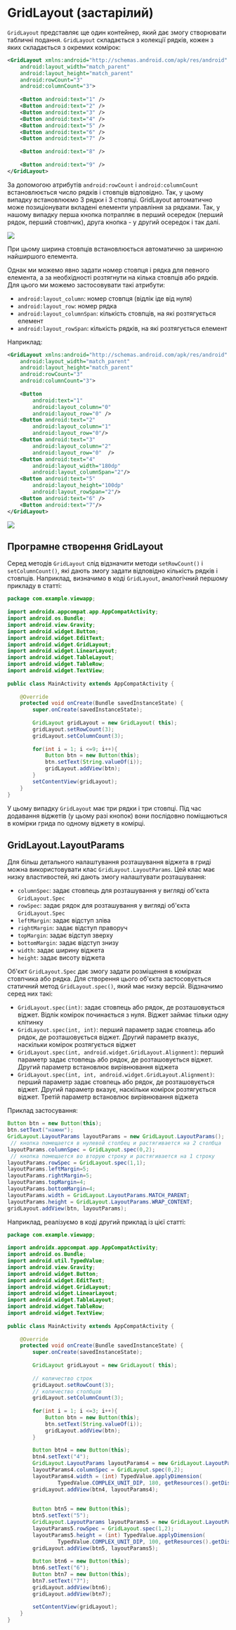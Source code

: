 # GridLayout (застарілий)

`GridLayout` представляє ще один контейнер, який дає змогу створювати табличні подання. `GridLayout` складається з колекції рядків, кожен з яких складається з окремих комірок:

```xml
<GridLayout xmlns:android="http://schemas.android.com/apk/res/android"
    android:layout_width="match_parent"
    android:layout_height="match_parent"
    android:rowCount="3"
    android:columnCount="3">
 
    <Button android:text="1" />
    <Button android:text="2" />
    <Button android:text="3" />
    <Button android:text="4" />
    <Button android:text="5" />
    <Button android:text="6" />
    <Button android:text="7" />
 
    <Button android:text="8" />
 
    <Button android:text="9" />
</GridLayout>
```
За допомогою атрибутів `android:rowCount` і `android:columnCount` встановлюється число рядків і стовпців відповідно. Так, у цьому випадку встановлюємо 3 рядки і 3 стовпці. GridLayout автоматично може позиціонувати вкладені елементи управління за рядками. Так, у нашому випадку перша кнопка потрапляє в перший осередок (перший рядок, перший стовпчик), друга кнопка - у другий осередок і так далі.

![](/images/android/1-lesson/16-grid-layout/1.png)

При цьому ширина стовпців встановлюється автоматично за шириною найширшого елемента.

Однак ми можемо явно задати номер стовпця і рядка для певного елемента, а за необхідності розтягнути на кілька стовпців або рядків. Для цього ми можемо застосовувати такі атрибути:
- `android:layout_column`: номер стовпця (відлік іде від нуля)
- `android:layout_row`: номер рядка
- `android:layout_columnSpan`: кількість стовпців, на які розтягується елемент
- `android:layout_rowSpan`: кількість рядків, на які розтягується елемент

Наприклад:
```xml
<GridLayout xmlns:android="http://schemas.android.com/apk/res/android"
    android:layout_width="match_parent"
    android:layout_height="match_parent"
    android:rowCount="3"
    android:columnCount="3">
 
    <Button
        android:text="1"
        android:layout_column="0"
        android:layout_row="0" />
    <Button android:text="2"
        android:layout_column="1"
        android:layout_row="0"/>
    <Button android:text="3"
        android:layout_column="2"
        android:layout_row="0"  />
    <Button android:text="4"
        android:layout_width="180dp"
        android:layout_columnSpan="2"/>
    <Button android:text="5"
        android:layout_height="100dp"
        android:layout_rowSpan="2"/>
    <Button android:text="6" />
    <Button android:text="7"/>
</GridLayout>
```
![](/images/android/1-lesson/16-grid-layout/2.png)

## Програмне створення GridLayout

Серед методів `GridLayout` слід відзначити методи `setRowCount()` і `setColumnCount()`, які дають змогу задати відповідно кількість рядків і стовпців. Наприклад, визначимо в коді `GridLayout`, аналогічний першому прикладу в статті:

```java
package com.example.viewapp;
 
import androidx.appcompat.app.AppCompatActivity;
import android.os.Bundle;
import android.view.Gravity;
import android.widget.Button;
import android.widget.EditText;
import android.widget.GridLayout;
import android.widget.LinearLayout;
import android.widget.TableLayout;
import android.widget.TableRow;
import android.widget.TextView;
 
public class MainActivity extends AppCompatActivity {
 
    @Override
    protected void onCreate(Bundle savedInstanceState) {
        super.onCreate(savedInstanceState);
 
        GridLayout gridLayout = new GridLayout( this);
        gridLayout.setRowCount(3);
        gridLayout.setColumnCount(3);
 
        for(int i = 1; i <=9; i++){
            Button btn = new Button(this);
            btn.setText(String.valueOf(i));
            gridLayout.addView(btn);
        }
        setContentView(gridLayout);
    }
}
```
У цьому випадку `GridLayout` має три рядки і три стовпці. Під час додавання віджетів (у цьому разі кнопок) вони послідовно поміщаються в комірки грида по одному віджету в комірці.

## GridLayout.LayoutParams

Для більш детального налаштування розташування віджета в гриді можна використовувати клас `GridLayout.LayoutParams`. Цей клас має низку властивостей, які дають змогу налаштувати розташування:
- `columnSpec`: задає стовпець для розташування у вигляді об'єкта `GridLayout.Spec`
- `rowSpec`: задає рядок для розташування у вигляді об'єкта `GridLayout.Spec`
- `leftMargin`: задає відступ зліва
- `rightMargin`: задає відступ праворуч
- `topMargin`: задає відступ зверху
- `bottomMargin`: задає відступ знизу
- `width`: задає ширину віджета
- `height`: задає висоту віджета

Об'єкт `GridLayout.Spec` дає змогу задати розміщення в комірках стовпчика або рядка. Для створення цього об'єкта застосовується статичний метод `GridLayout.spec()`, який має низку версій. Відзначимо серед них такі:
- `GridLayout.spec(int)`: задає стовпець або рядок, де розташовується віджет. Відлік комірок починається з нуля. Віджет займає тільки одну клітинку
- `GridLayout.spec(int, int)`: перший параметр задає стовпець або рядок, де розташовується віджет. Другий параметр вказує, наскільки комірок розтягується віджет
- `GridLayout.spec(int, android.widget.GridLayout.Alignment)`: перший параметр задає стовпець або рядок, де розташовується віджет. Другий параметр встановлює вирівнювання віджета
- `GridLayout.spec(int, int, android.widget.GridLayout.Alignment)`: перший параметр задає стовпець або рядок, де розташовується віджет. Другий параметр вказує, наскільки комірок розтягується віджет. Третій параметр встановлює вирівнювання віджета

Приклад застосування:
```java
Button btn = new Button(this);
btn.setText("нажми");
GridLayout.LayoutParams layoutParams = new GridLayout.LayoutParams();
 // кнопка помещается в нулевой столбец и растягивается на 2 столбца
layoutParams.columnSpec = GridLayout.spec(0,2);
 // кнопка помещается во вторую строку и растягивается на 1 строку
layoutParams.rowSpec = GridLayout.spec(1,1);
layoutParams.leftMargin=5;
layoutParams.rightMargin=5;
layoutParams.topMargin=4;
layoutParams.bottomMargin=4;
layoutParams.width = GridLayout.LayoutParams.MATCH_PARENT;
layoutParams.height = GridLayout.LayoutParams.WRAP_CONTENT;
gridLayout.addView(btn, layoutParams);
```

Наприклад, реалізуємо в коді другий приклад із цієї статті:
```java
package com.example.viewapp;
 
import androidx.appcompat.app.AppCompatActivity;
import android.os.Bundle;
import android.util.TypedValue;
import android.view.Gravity;
import android.widget.Button;
import android.widget.EditText;
import android.widget.GridLayout;
import android.widget.LinearLayout;
import android.widget.TableLayout;
import android.widget.TableRow;
import android.widget.TextView;
 
public class MainActivity extends AppCompatActivity {
 
    @Override
    protected void onCreate(Bundle savedInstanceState) {
        super.onCreate(savedInstanceState);
 
        GridLayout gridLayout = new GridLayout( this);
 
        // количество строк
        gridLayout.setRowCount(3);
        // количество столбцов
        gridLayout.setColumnCount(3);
 
        for(int i = 1; i <=3; i++){
            Button btn = new Button(this);
            btn.setText(String.valueOf(i));
            gridLayout.addView(btn);
        }
 
        Button btn4 = new Button(this);
        btn4.setText("4");
        GridLayout.LayoutParams layoutParams4 = new GridLayout.LayoutParams();
        layoutParams4.columnSpec = GridLayout.spec(0,2);
        layoutParams4.width = (int) TypedValue.applyDimension(
                TypedValue.COMPLEX_UNIT_DIP, 180, getResources().getDisplayMetrics());
        gridLayout.addView(btn4, layoutParams4);
 
 
        Button btn5 = new Button(this);
        btn5.setText("5");
        GridLayout.LayoutParams layoutParams5 = new GridLayout.LayoutParams();
        layoutParams5.rowSpec = GridLayout.spec(1,2);
        layoutParams5.height = (int) TypedValue.applyDimension(
                TypedValue.COMPLEX_UNIT_DIP, 100, getResources().getDisplayMetrics());
        gridLayout.addView(btn5, layoutParams5);
 
        Button btn6 = new Button(this);
        btn6.setText("6");
        Button btn7 = new Button(this);
        btn7.setText("7");
        gridLayout.addView(btn6);
        gridLayout.addView(btn7);
         
        setContentView(gridLayout);
    }
}
```